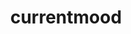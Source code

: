 ---
ee_id_show: '4365'
title: currentmood
url: currentmood1
live_url:
year: '2017'
venue: Independent Art Fair (w/ Triple Canopy)
state_country: New York
pitch: "​Trade show style booth 4 my Triple Canopy edition (kinda my last Lisson show
  in a box)."
ps:
imgs: independent-art-fair-new-york-install-01-database-MK.jpg,independent-art-fair-new-york-install-03-database-MK.jpg,independent-art-fair-new-york-install-02-database-MK.jpg,independent-art-fair-new-york-install-07-database-MK.jpg,independent-art-fair-new-york-install-08-database-MK.jpg,independent-art-fair-new-york-install-09-database-MK.jpg
things: "[4364] [2016-076-currentmood] 2016-076 currentmood"
status:
layout: shows
---